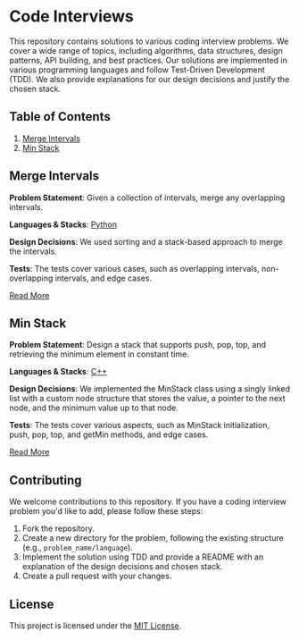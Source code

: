 # Code Interviews

This repository contains solutions to various coding interview problems. We cover a wide range of topics, including algorithms, data structures, design patterns, API building, and best practices. Our solutions are implemented in various programming languages and follow Test-Driven Development (TDD). We also provide explanations for our design decisions and justify the chosen stack.

## Table of Contents

1. [Merge Intervals](#merge-intervals)
2. [Min Stack](#min-stack)

## Merge Intervals

**Problem Statement**: Given a collection of intervals, merge any overlapping intervals.

**Languages & Stacks**: [Python](merge_intervals/python)

**Design Decisions**: We used sorting and a stack-based approach to merge the intervals.

**Tests**: The tests cover various cases, such as overlapping intervals, non-overlapping intervals, and edge cases.

[Read More](merge_intervals/README.md)

## Min Stack

**Problem Statement**: Design a stack that supports push, pop, top, and retrieving the minimum element in constant time.

**Languages & Stacks**: [C++](min_stack/cpp)

**Design Decisions**: We implemented the MinStack class using a singly linked list with a custom node structure that stores the value, a pointer to the next node, and the minimum value up to that node.

**Tests**: The tests cover various aspects, such as MinStack initialization, push, pop, top, and getMin methods, and edge cases.

[Read More](min_stack/README.md)

## Contributing

We welcome contributions to this repository. If you have a coding interview problem you'd like to add, please follow these steps:

1. Fork the repository.
2. Create a new directory for the problem, following the existing structure (e.g., `problem_name/language`).
3. Implement the solution using TDD and provide a README with an explanation of the design decisions and chosen stack.
4. Create a pull request with your changes.

## License

This project is licensed under the [MIT License](LICENSE).
